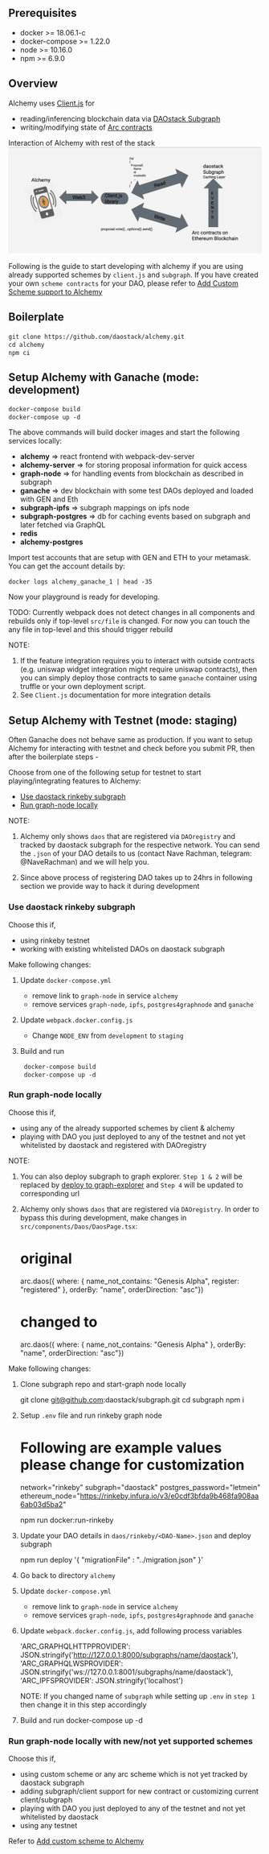 ## Prerequisites

  - docker >= 18.06.1-c
  - docker-compose >= 1.22.0
  - node >= 10.16.0
  - npm >= 6.9.0
  
## Overview
  Alchemy uses [Client.js](../../stack/client/clientIntro) for 
  
  - reading/inferencing blockchain data via [DAOstack Subgraph](../../stack/subgraph/subgraphIntro)
  - writing/modifying state of [Arc contracts](../../stack/arcIntro/)

  Interaction of Alchemy with rest of the stack
  ![Interaction](../images/daostack-interaction.png)

  Following is the guide to start developing with alchemy if you are using already supported schemes by `client.js` and `subgraph`. If you have created your own `scheme contracts` for your DAO, please refer to [Add Custom Scheme support to Alchemy](../customSchemeSupportAlchemy)

## Boilerplate

    git clone https://github.com/daostack/alchemy.git
    cd alchemy
    npm ci

## Setup Alchemy with Ganache (mode: development)

    docker-compose build
    docker-compose up -d

  The above commands will build docker images and start the following services locally:

  - **alchemy** => react frontend with webpack-dev-server
  - **alchemy-server** => for storing proposal information for quick access
  - **graph-node** => for handling events from blockchain as described in subgraph
  - **ganache** => dev blockchain with some test DAOs deployed and loaded with GEN and Eth
  - **subgraph-ipfs** => subgraph mappings on ipfs node
  - **subgraph-postgres** => db for caching events based on subgraph and later fetched via GraphQL
  - **redis**
  - **alchemy-postgres**

  Import test accounts that are setup with GEN and ETH to your metamask. You can get the account details by:

    docker logs alchemy_ganache_1 | head -35


  Now your playground is ready for developing.

  TODO: Currently webpack does not detect changes in all components and rebuilds only if top-level `src/file` is changed. For now you can touch the any file in top-level and this should trigger rebuild

  NOTE:

  1. If the feature integration requires you to interact with outside contracts (e.g. uniswap widget integration might require uniswap contracts), then you can simply deploy those contracts to same `ganache` container using truffle or your own deployment script.
  2. See `Client.js` documentation for more integration details

## Setup Alchemy with Testnet (mode: staging)

  Often Ganache does not behave same as production. If you want to setup Alchemy for interacting with testnet and check before you submit PR,
  then after the boilerplate steps -
  

  Choose from one of the following setup for testnet to start playing/integrating features to Alchemy:
  
  - [Use daostack rinkeby subgraph](#use-daostack-rinkeby-subgraph)
  - [Run graph-node locally](#run-graph-node-locally)

  
  NOTE: 
  
  1. Alchemy only shows `daos` that are registered via `DAOregistry` and tracked by daostack subgraph for the respective network. You can send the `.json` of your DAO details to us (contact Nave Rachman, telegram: @NaveRachman) and we will help you.

  2. Since above process of registering DAO takes up to 24hrs in following section we provide way to hack it during development

### Use daostack rinkeby subgraph

  Choose this if,

  - using rinkeby testnet
  - working with existing whitelisted DAOs on daostack subgraph

  Make following changes:

  1. Update `docker-compose.yml`

     - remove link to `graph-node` in service `alchemy`
     - remove services `graph-node`, `ipfs`, `postgres4graphnode` and `ganache`

  2. Update `webpack.docker.config.js`

     - Change `NODE_ENV` from `development` to `staging`

  3. Build and run
        
          docker-compose build
          docker-compose up -d

### Run graph-node locally

  Choose this if,

  - using any of the already supported schemes by client & alchemy
  - playing with DAO you just deployed to any of the testnet and not yet whitelisted by daostack and registered with DAOregistry

  NOTE: 
   
   1. You can also deploy subgraph to graph explorer. `Step 1 & 2` will be replaced by [deploy to graph-explorer](https://github.com/daostack/subgraph#deploy-subgraph)
   and `Step 4` will be updated to corresponding url

   2. Alchemy only shows `daos` that are registered via `DAOregistry`. In order to bypass this during development, make changes in `src/components/Daos/DaosPage.tsx`:
      
        # original
        arc.daos({ where: { name_not_contains: "Genesis Alpha", register: "registered" }, orderBy: "name", orderDirection: "asc"})

        # changed to
        arc.daos({ where: { name_not_contains: "Genesis Alpha" }, orderBy: "name", orderDirection: "asc"})

  Make following changes:

  1. Clone subgraph repo and start-graph node locally

        git clone git@github.com:daostack/subgraph.git
        cd subgraph
        npm i

  2. Setup `.env` file and run rinkeby graph node

        # Following are example values please change for customization
        network="rinkeby"
        subgraph="daostack"
        postgres_password="letmein"
        ethereum_node="https://rinkeby.infura.io/v3/e0cdf3bfda9b468fa908aa6ab03d5ba2"

        npm run docker:run-rinkeby 

  2. Update your DAO details in `daos/rinkeby/<DAO-Name>.json` and deploy subgraph

        npm run deploy '{  "migrationFile" : "../migration.json" }'
        
  3. Go back to directory `alchemy`
        
  4. Update `docker-compose.yml`

        - remove link to `graph-node` in service `alchemy`
        - remove services `graph-node`, `ipfs`, `postgres4graphnode` and `ganache`

  5. Update `webpack.docker.config.js`, add following process variables

        'ARC_GRAPHQLHTTPPROVIDER': JSON.stringify('http://127.0.0.1:8000/subgraphs/name/daostack'),
        'ARC_GRAPHQLWSPROVIDER': JSON.stringify('ws://127.0.0.1:8001/subgraphs/name/daostack'),
        'ARC_IPFSPROVIDER': JSON.stringify('localhost')

      NOTE: If you changed name of `subgraph` while setting up `.env` in `step 1` then change it in this step accordingly
      
  6. Build and run
          docker-compose up -d

### Run graph-node locally with new/not yet supported schemes

  Choose this if,

  - using custom scheme or any arc scheme which is not yet tracked by daostack subgraph
  - adding subgraph/client support for new contract or customizing current client/subgraph
  - playing with DAO you just deployed to any of the testnet and not yet whitelisted by daostack
  - using any testnet
  
  Refer to [Add custom scheme to Alchemy](../setupCustomSchemeAlchemy)
